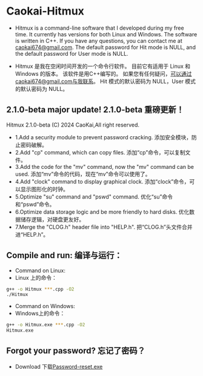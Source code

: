 Caokai-Hitmux
=============
* Hitmux is a command-line software that I developed during my free time. 
It currently has versions for both Linux and Windows.
The software is written in C++. 
If you have any questions, you can contact me at caokai674@gmail.com.
The default password for Hit mode is NULL, and the default password for User mode is NULL.

* Hitmux 是我在空闲时间开发的一个命令行软件。 
目前它有适用于 Linux 和 Windows 的版本。
该软件是用C++编写的。 
如果您有任何疑问，可以通过caokai674@gmail.com与我联系。
Hit 模式的默认密码为 NULL，User 模式的默认密码为 NULL。

2.1.0-beta major update!
2.1.0-beta 重磅更新！
-----------
Hitmux 2.1.0-beta (C) 2024 CaoKai,All right reserved.
* 1.Add a security module to prevent password cracking. 添加安全模块，防止密码破解。
* 2.Add "cp" command, which can copy files. 添加“cp”命令，可以复制文件。
* 3.Add the code for the "mv" command, now the "mv" command can be used. 添加“mv”命令的代码，现在“mv”命令可以使用了。
* 4.Add "clock" command to display graphical clock. 添加“clock”命令，可以显示图形化的时钟。
* 5.Optimize "su" command and "pswd" command. 优化“su”命令和“pswd”命令。
* 6.Optimize data storage logic and be more friendly to hard disks. 优化数据储存逻辑，对硬盘更友好。
* 7.Merge the "CLOG.h" header file into "HELP.h". 把“CLOG.h”头文件合并进“HELP.h”。

Compile and run:
编译与运行：
-----------
* Command on Linux:
* Linux 上的命令：
```bash
g++ -o Hitmux ***.cpp -O2
./Hitmux
```
* Command on Windows:
* Windows上的命令：
```bash
g++ -o Hitmux.exe ***.cpp -O2
Hitmux.exe
```

Forgot your password?
忘记了密码？
-----------
* Download 下载[Password-reset.exe](https://github.com/Caokai674674/Hitmux/tree/main/Password-reset)
